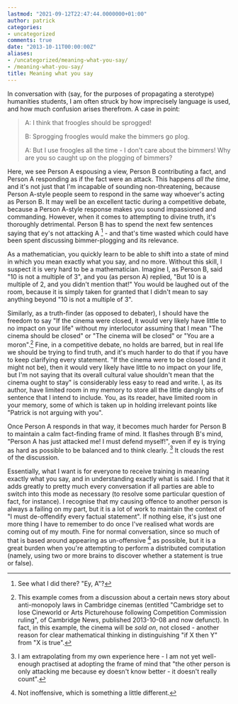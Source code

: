 ```yaml
---
lastmod: "2021-09-12T22:47:44.0000000+01:00"
author: patrick
categories:
- uncategorized
comments: true
date: "2013-10-11T00:00:00Z"
aliases:
- /uncategorized/meaning-what-you-say/
- /meaning-what-you-say/
title: Meaning what you say
---
```

In conversation with (say, for the purposes of propagating a sterotype) humanities students, I am often struck by how imprecisely language is used, and how much confusion arises therefrom. A case in point:

> A: I think that froogles should be sprogged!
> 
> B: Sprogging froogles would make the bimmers go plog.
> 
> A: But I use froogles all the time - I don't care about the bimmers! Why are you so caught up on the plogging of bimmers?

Here, we see Person A espousing a view, Person B contributing a fact, and Person A responding as if the fact were an attack. This happens *all the time*, and it's not just that I'm incapable of sounding non-threatening, because Person A-style people seem to respond in the same way whoever's acting as Person B. It may well be an excellent tactic during a competitive debate, because a Person A-style response makes you sound impassioned and commanding. However, when it comes to attempting to divine truth, it's thoroughly detrimental. Person B has to spend the next few sentences saying that ey's not attacking A [^pun] - and that's time wasted which could have been spent discussing bimmer-plogging and its relevance.

As a mathematician, you quickly learn to be able to shift into a state of mind in which you mean exactly what you say, and no more. Without this skill, I suspect it is very hard to be a mathematician. Imagine I, as Person B, said "10 is not a multiple of 3", and you (as person A) replied, "But 10 is a multiple of 2, and you didn't mention that!" You would be laughed out of the room, because it is simply taken for granted that I didn't mean to say anything beyond "10 is not a multiple of 3".

Similarly, as a truth-finder (as opposed to debater), I should have the freedom to say "If the cinema were closed, it would very likely have little to no impact on your life" without my interlocutor assuming that I mean "The cinema should be closed" or "The cinema will be closed" or "You are a moron".[^cinema] Fine, in a competitive debate, no holds are barred, but in real life we should be trying to find truth, and it's much harder to do that if you have to keep clarifying every statement. "If the cinema were to be closed (and it might not be), then it would very likely have little to no impact on your life, but I'm not saying that its overall cultural value shouldn't mean that the cinema ought to stay" is considerably less easy to read and write. I, as its author, have limited room in my memory to store all the little dangly bits of sentence that I intend to include. You, as its reader, have limited room in your memory, some of which is taken up in holding irrelevant points like "Patrick is not arguing with you".

Once Person A responds in that way, it becomes much harder for Person B to maintain a calm fact-finding frame of mind. It flashes through B's mind, "Person A has just attacked me! I must defend myself!", even if ey is trying as hard as possible to be balanced and to think clearly. [^experience] It clouds the rest of the discussion.

Essentially, what I want is for everyone to receive training in meaning exactly what you say, and in understanding exactly what is said. I find that it adds greatly to pretty much every conversation if all parties are able to switch into this mode as necessary (to resolve some particular question of fact, for instance). I recognise that my causing offence to another person is always a failing on my part, but it is a lot of work to maintain the context of "I must de-offendify every factual statement". If nothing else, it's just one more thing I have to remember to do once I've realised what words are coming out of my mouth. Fine for normal conversation, since so much of that is based around appearing as un-offensive [^inoffensive] as possible, but it is a great burden when you're attempting to perform a distributed computation (namely, using two or more brains to discover whether a statement is true or false).

[^pun]: See what I did there? "Ey, A"?
[^cinema]: This example comes from a discussion about a certain news story about anti-monopoly laws in Cambridge cinemas (entitled "Cambridge set to lose Cineworld or Arts Picturehouse following Competition Commission ruling", of Cambridge News, published 2013-10-08 and now defunct). In fact, in this example, the cinema will be *sold on*, not closed - another reason for clear mathematical thinking in distinguishing "if X then Y" from "X is true". 
[^experience]: I am extrapolating from my own experience here - I am not yet well-enough practised at adopting the frame of mind that "the other person is only attacking me because ey doesn't know better - it doesn't really count".
[^inoffensive]: Not inoffensive, which is something a little different.
